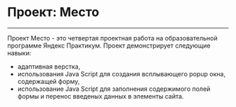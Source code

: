 # Проект: Место
---

Проект Место - это четвертая проектная работа на образовательной программе Яндекс Практикум. Проект демонстрирует следующие навыки:
- адаптивная верстка,
- использования Java Script для создания всплывающего popup окна, содержащей форму,
- использование Java Script для заполнения содержимого полей формы и перенос введеных данных в элементы сайта.
